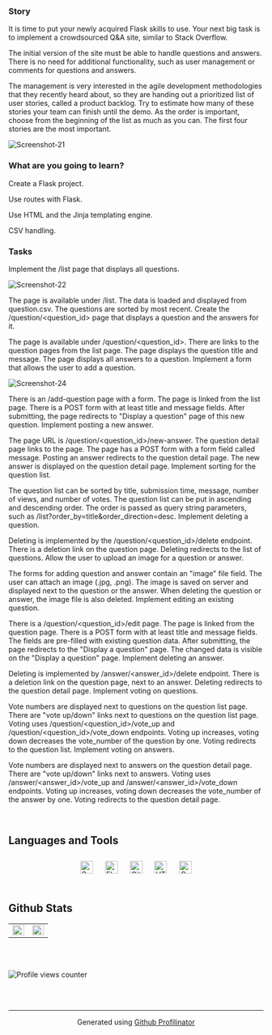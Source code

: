 

### Story  
It is time to put your newly acquired Flask skills to use. Your next big task is to implement a crowdsourced Q&A site, similar to Stack Overflow.

The initial version of the site must be able to handle questions and answers. There is no need for additional functionality, such as user management or comments for questions and answers.

The management is very interested in the agile development methodologies that they recently heard about, so they are handing out a prioritized list of user stories, called a product backlog. Try to estimate how many of these stories your team can finish until the demo. As the order is important, choose from the beginning of the list as much as you can. The first four stories are the most important.  
  
<img src="https://i.ibb.co/dbwjRGk/Screenshot-21.png" alt="Screenshot-21" border="0" />


### What are you going to learn?  
Create a Flask project.

Use routes with Flask.

Use HTML and the Jinja templating engine.

CSV handling.  
  



### Tasks  
Implement the /list page that displays all questions.

<img src="https://i.ibb.co/jHcTNMH/Screenshot-22.png" alt="Screenshot-22" border="0" />

The page is available under /list.
The data is loaded and displayed from question.csv.
The questions are sorted by most recent.
Create the /question/<question_id> page that displays a question and the answers for it.

The page is available under /question/<question_id>.
There are links to the question pages from the list page.
The page displays the question title and message.
The page displays all answers to a question.
Implement a form that allows the user to add a question.

<img src="https://i.ibb.co/PjQ3VH7/Screenshot-24.png" alt="Screenshot-24" border="0" />

There is an /add-question page with a form.
The page is linked from the list page.
There is a POST form with at least title and message fields.
After submitting, the page redirects to "Display a question" page of this new question.
Implement posting a new answer.

The page URL is /question/<question_id>/new-answer.
The question detail page links to the page.
The page has a POST form with a form field called message.
Posting an answer redirects to the question detail page. The new answer is displayed on the question detail page.
Implement sorting for the question list.

The question list can be sorted by title, submission time, message, number of views, and number of votes.
The question list can be put in ascending and descending order.
The order is passed as query string parameters, such as /list?order_by=title&order_direction=desc.
Implement deleting a question.

Deleting is implemented by the /question/<question_id>/delete endpoint.
There is a deletion link on the question page.
Deleting redirects to the list of questions.
Allow the user to upload an image for a question or answer.

The forms for adding question and answer contain an "image" file field.
The user can attach an image (.jpg, .png).
The image is saved on server and displayed next to the question or the answer.
When deleting the question or answer, the image file is also deleted.
Implement editing an existing question.

There is a /question/<question_id>/edit page.
The page is linked from the question page.
There is a POST form with at least title and message fields.
The fields are pre-filled with existing question data.
After submitting, the page redirects to the "Display a question" page. The changed data is visible on the "Display a question" page.
Implement deleting an answer.

Deleting is implemented by /answer/<answer_id>/delete endpoint.
There is a deletion link on the question page, next to an answer.
Deleting redirects to the question detail page.
Implement voting on questions.

Vote numbers are displayed next to questions on the question list page.
There are "vote up/down" links next to questions on the question list page.
Voting uses /question/<question_id>/vote_up and /question/<question_id>/vote_down endpoints.
Voting up increases, voting down decreases the vote_number of the question by one.
Voting redirects to the question list.
Implement voting on answers.

Vote numbers are displayed next to answers on the question detail page.
There are "vote up/down" links next to answers.
Voting uses /answer/<answer_id>/vote_up and /answer/<answer_id>/vote_down endpoints.
Voting up increases, voting down decreases the vote_number of the answer by one.
Voting redirects to the question detail page.  
  

<br/>  

 


## Languages and Tools  
<div align="center">  
<a href="https://getbootstrap.com/docs/3.4/javascript/" target="_blank"><img style="margin: 10px" src="https://profilinator.rishav.dev/skills-assets/bootstrap-plain.svg" alt="Bootstrap" height="25" /></a>  
<a href="https://flask.palletsprojects.com/" target="_blank"><img style="margin: 10px" src="https://profilinator.rishav.dev/skills-assets/flask.png" alt="Flask" height="25" /></a>  
<a href="https://github.com/" target="_blank"><img style="margin: 10px" src="https://profilinator.rishav.dev/skills-assets/git-scm-icon.svg" alt="Git" height="25" /></a>  
<a href="https://en.wikipedia.org/wiki/HTML5" target="_blank"><img style="margin: 10px" src="https://profilinator.rishav.dev/skills-assets/html5-original-wordmark.svg" alt="HTML5" height="25" /></a>  
<a href="https://www.python.org/" target="_blank"><img style="margin: 10px" src="https://profilinator.rishav.dev/skills-assets/python-original.svg" alt="Python" height="25" /></a>  
</div>  

<br/>  


## Github Stats  
<table><tr><td valign="top" width="50%">

<img src="https://github-readme-stats.vercel.app/api?username=MadalinaDumitrascu&show_icons=true&count_private=true&hide_border=true" align="left" style="width: 100%" />

</td><td valign="top" width="50%">

<img src="https://github-readme-stats.vercel.app/api/top-langs/?username=MadalinaDumitrascu&hide_border=true&layout=compact" align="left" style="width: 100%" />

</td></tr></table>  

<br/>  

  

<br/>  

![Profile views counter](https://komarev.com/ghpvc/?username=rishavanand&&style=flat-square)  
  

<br/>  


<br />

----
<div align="center">Generated using <a href="https://profilinator.rishav.dev/" target="_blank">Github Profilinator</a></div>
